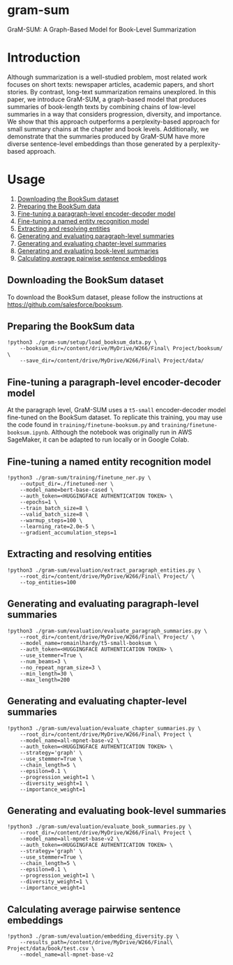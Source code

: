 # gram-sum
GraM-SUM: A Graph-Based Model for Book-Level Summarization

# Introduction
Although summarization is a well-studied problem, most related work focuses on short texts: newspaper articles, academic papers, and short stories. By contrast, long-text summarization remains unexplored. In this paper, we introduce GraM-SUM, a graph-based model that produces summaries of book-length texts by combining chains of low-level summaries in a way that considers progression, diversity, and importance. We show that this approach outperforms a perplexity-based approach for small summary chains at the chapter and book levels. Additionally, we demonstrate that the summaries produced by GraM-SUM have more diverse sentence-level embeddings than those generated by a perplexity-based approach.

# Usage
1. [Downloading the BookSum dataset](#booksum)
2. [Preparing the BookSum data](#prepare-data)
2. [Fine-tuning a paragraph-level encoder-decoder model](#finetune-booksum)
3. [Fine-tuning a named entity recognition model](#finetune-ner)
4. [Extracting and resolving entities](#extract-entities)
5. [Generating and evaluating paragraph-level summaries](#evaluate-paragraph)
6. [Generating and evaluating chapter-level summaries](#evaluate-chapter)
7. [Generating and evaluating book-level summaries](#evaluate-book)
8. [Calculating average pairwise sentence embeddings](#pairwise-embeddings)

## Downloading the BookSum dataset<a name="booksum"></a>
To download the BookSum dataset, please follow the instructions at https://github.com/salesforce/booksum.

## Preparing the BookSum data<a name="prepare-data"></a>
```
!python3 ./gram-sum/setup/load_booksum_data.py \
    --booksum_dir=/content/drive/MyDrive/W266/Final\ Project/booksum/ \
    --save_dir=/content/drive/MyDrive/W266/Final\ Project/data/
```

## Fine-tuning a paragraph-level encoder-decoder model<a name="finetune-booksum"></a>
At the paragraph level, GraM-SUM uses a `t5-small` encoder-decoder model fine-tuned on the BookSum dataset. To replicate this training, you may use the code found in `training/finetune-booksum.py` and `training/finetune-booksum.ipynb`. Although the notebook was originally run in AWS SageMaker, it can be adapted to run locally or in Google Colab.

## Fine-tuning a named entity recognition model<a name="finetune-ner"></a>
```
!python3 ./gram-sum/training/finetune_ner.py \
    --output_dir=./finetuned-ner \
    --model_name=bert-base-cased \
    --auth_token=<HUGGINGFACE AUTHENTICATION TOKEN> \
    --epochs=1 \
    --train_batch_size=8 \
    --valid_batch_size=8 \
    --warmup_steps=100 \
    --learning_rate=2.0e-5 \
    --gradient_accumulation_steps=1
```

## Extracting and resolving entities<a name="extract-entities"></a>
```
!python3 ./gram-sum/evaluation/extract_paragraph_entities.py \
    --root_dir=/content/drive/MyDrive/W266/Final\ Project/ \
    --top_entities=100
```

## Generating and evaluating paragraph-level summaries<a name="evaluate-paragraph"></a>
```
!python3 ./gram-sum/evaluation/evaluate_paragraph_summaries.py \
    --root_dir=/content/drive/MyDrive/W266/Final\ Project/ \
    --model_name=romainlhardy/t5-small-booksum \
    --auth_token=<HUGGINGFACE AUTHENTICATION TOKEN> \
    --use_stemmer=True \
    --num_beams=3 \
    --no_repeat_ngram_size=3 \
    --min_length=30 \
    --max_length=200
```

## Generating and evaluating chapter-level summaries<a name="evaluate-chapter"></a>
```
!python3 ./gram-sum/evaluation/evaluate_chapter_summaries.py \
    --root_dir=/content/drive/MyDrive/W266/Final\ Project \
    --model_name=all-mpnet-base-v2 \
    --auth_token=<HUGGINGFACE AUTHENTICATION TOKEN> \
    --strategy='graph' \
    --use_stemmer=True \
    --chain_length=5 \
    --epsilon=0.1 \
    --progression_weight=1 \
    --diversity_weight=1 \
    --importance_weight=1
```

## Generating and evaluating book-level summaries<a name="evaluate-book"></a>
```
!python3 ./gram-sum/evaluation/evaluate_book_summaries.py \
    --root_dir=/content/drive/MyDrive/W266/Final\ Project \
    --model_name=all-mpnet-base-v2 \
    --auth_token=<HUGGINGFACE AUTHENTICATION TOKEN> \
    --strategy='graph' \
    --use_stemmer=True \
    --chain_length=5 \
    --epsilon=0.1 \
    --progression_weight=1 \
    --diversity_weight=1 \
    --importance_weight=1
```

## Calculating average pairwise sentence embeddings<a name="pairwise-embeddings"></a>
```
!python3 ./gram-sum/evaluation/embedding_diversity.py \
    --results_path=/content/drive/MyDrive/W266/Final\ Project/data/book/test.csv \
    --model_name=all-mpnet-base-v2
```
